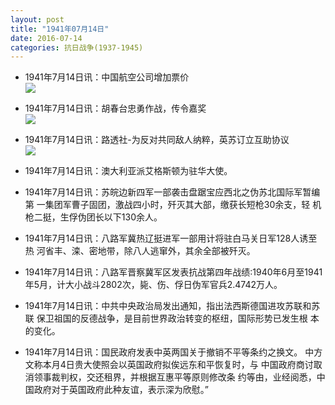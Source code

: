 ```yaml
---
layout: post
title: "1941年07月14日"
date: 2016-07-14
categories: 抗日战争(1937-1945)
---
```


<meta name="referrer" content="no-referrer" />

- 1941年7月14日讯：中国航空公司增加票价 <br/><img src="https://ww3.sinaimg.cn/large/aca367d8jw1f5ttzk3uasj207205xq3i.jpg" />

- 1941年7月14日讯：胡春台忠勇作战，传令嘉奖 <br/><img src="https://ww1.sinaimg.cn/large/aca367d8jw1f5ts973sb9j20970brq4j.jpg" />

- 1941年7月14日讯：路透社-为反对共同敌人纳粹，英苏订立互助协议 <br/><img src="https://ww1.sinaimg.cn/large/aca367d8jw1f5tqie8q9rj204t0hdq45.jpg" />

- 1941年7月14日讯：澳大利亚派艾格斯顿为驻华大使。 

- 1941年7月14日讯：苏皖边新四军一部袭击盘踞宝应西北之伪苏北国际军暂编第 一集团军曹子固团，激战四小时，歼灭其大部，缴获长短枪30余支，轻 机枪二挺，生俘伪团长以下130余人。 

- 1941年7月14日讯：八路军冀热辽挺进军一部用计将驻白马关日军128人诱至热 河省丰、滦、密地带，除八人逃窜外，其余全部被歼灭。 

- 1941年7月14日讯：八路军晋察冀军区发表抗战第四年战绩:1940年6月至1941 年5月，计大小战斗2802次，毙、伤、俘日伪军官兵2.4742万人。 

- 1941年7月14日讯：中共中央政治局发出通知，指出法西斯德国进攻苏联和苏联 保卫祖国的反德战争，是目前世界政治转变的枢纽，国际形势已发生根 本的变化。 

- 1941年7月14日讯：国民政府发表中英两国关于撤销不平等条约之换文。 中方文称本月4日贵大使照会以英国政府拟俟远东和平恢复时，与 中国政府商讨取消领事裁判权，交还租界，并根据互惠平等原则修改条 约等由，业经阅悉，中国政府对于英国政府此种友谊，表示深为欣慰。” 

